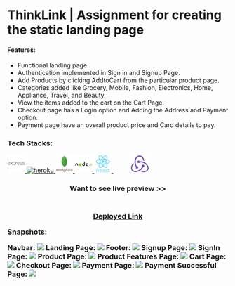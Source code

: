 <h1>ThinkLink | Assignment for creating the static landing page</h1>
<p></p>
<h4>Features:</h4>
<ul>
  <li>Functional landing page.</li>
  <li>Authentication implemented in Sign in and Signup Page.</li>
  <li>Add Products by clicking AddtoCart from the particular product page.</li>
  <li>Categories added like Grocery, Mobile, Fashion, Electronics, Home, Appliance, Travel, and Beauty.</li>
  <li>View the items added to the cart on the Cart Page.</li>
  <li>Checkout page has a Login option and Adding the Address and Payment option.</li>
  <li>Payment page have an overall product price and Card details to pay.</li>
</ul>

<h3 align="left">Tech Stacks:</h3>
<p align="left">

<a href="https://expressjs.com" target="_blank" rel="noreferrer"> <img src="https://raw.githubusercontent.com/devicons/devicon/master/icons/express/express-original-wordmark.svg" alt="express" width="40" height="40"/> </a> <a href="https://heroku.com" target="_blank" rel="noreferrer"> <img src="https://www.vectorlogo.zone/logos/heroku/heroku-icon.svg" alt="heroku" width="40" height="40"/> </a> <a href="https://www.mongodb.com/" target="_blank" rel="noreferrer"> <img src="https://raw.githubusercontent.com/devicons/devicon/master/icons/mongodb/mongodb-original-wordmark.svg" alt="mongodb" width="40" height="40"/> </a> <a href="https://nodejs.org" target="_blank" rel="noreferrer"> <img src="https://raw.githubusercontent.com/devicons/devicon/master/icons/nodejs/nodejs-original-wordmark.svg" alt="nodejs" width="40" height="40"/> </a> <a href="https://reactjs.org/" target="_blank" rel="noreferrer"> <img src="https://raw.githubusercontent.com/devicons/devicon/master/icons/react/react-original-wordmark.svg" alt="react" width="40" height="40"/> </a>
<a href="https://redux.js.org" target="_blank" rel="noreferrer"> <img style="margin-left:40px" src="https://raw.githubusercontent.com/devicons/devicon/master/icons/redux/redux-original.svg" alt="redux" width="40" height="40"/> </a> 
</p>

<h3 align="center" > Want to see live preview >><h3>
<p align="center">
<br />
<a target="blank" href="">Deployed Link</a>
</p>
 

  Snapshots:
  
Navbar:
![](/ScreenShot/mart1.png)
Landing Page:
![](/MartImages/mart2.png)
 Footer:
 ![](/MartImages/mart3.png)
  Signup Page:
  ![](/MartImages/mart4.png)
   SignIn Page:
   ![](/MartImages/mart5.png)
    Product Page:
    ![](/MartImages/mart6.png)
     Product Features Page:
     ![](/MartImages/mart7.png)
      Cart Page:
      ![](/MartImages/mart8.png)
       Checkout Page:
       ![](/MartImages/mart9.png)
        Payment Page:
        ![](/MartImages/mart10.png)
         Payment Successful Page:
         ![](/MartImages/mart11.png)

